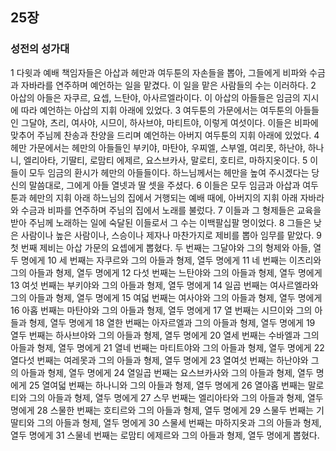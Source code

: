 ## 25장
### 성전의 성가대
1 다윗과 예배 책임자들은 아삽과 헤만과 여두툰의 자손들을 뽑아, 그들에게 비파와 수금과 자바라를 연주하며 예언하는 일을 맡겼다. 이 일을 맡은 사람들의 수는 이러하다.
2 아삽의 아들은 자쿠르, 요셉, 느탄야, 아사르엘라이다. 이 아삽의 아들들은 임금의 지시에 따라 예언하는 아삽의 지휘 아래에 있었다.
3 여두툰의 가문에서는 여두툰의 아들들인 그달야, 츠리, 여사야, 시므이, 하사브야, 마티트야, 이렇게 여섯이다. 이들은 비파에 맞추어 주님께 찬송과 찬양을 드리며 예언하는 아버지 여두툰의 지휘 아래에 있었다.
4 헤만 가문에서는 헤만의 아들들인 부키야, 마탄야, 우찌엘, 스부엘, 여리못, 하난야, 하나니, 엘리아타, 기딸티, 로맘티 에제르, 요스브카사, 말로티, 호티르, 마하지옷이다.
5 이들이 모두 임금의 환시가 헤만의 아들들이다. 하느님께서는 헤만을 높여 주시겠다는 당신의 말씀대로, 그에게 아들 열넷과 딸 셋을 주셨다.
6 이들은 모두 임금과 아삽과 여두툰과 헤만의 지휘 아래 하느님의 집에서 거행되는 예배 때에, 아버지의 지휘 아래 자바라와 수금과 비파를 연주하며 주님의 집에서 노래를 불렀다.
7 이들과 그 형제들은 교육을 받아 주님께 노래하는 일에 숙달된 이들로서 그 수는 이백팔십팔 명이었다.
8 그들은 낮은 사람이나 높은 사람이나, 스승이나 제자나 마찬가지로 제비를 뽑아 임무를 맡았다.
9 첫 번째 제비는 아삽 가문의 요셉에게 뽑혔다. 두 번째는 그달야와 그의 형제와 아들, 열두 명에게
10 세 번째는 자쿠르와 그의 아들과 형제, 열두 명에게
11 네 번째는 이츠리와 그의 아들과 형제, 열두 명에게
12 다섯 번째는 느탄야와 그의 아들과 형제, 열두 명에게
13 여섯 번째는 부키야와 그의 아들과 형제, 열두 명에게
14 일곱 번째는 여사르엘라와 그의 아들과 형제, 열두 명에게
15 여덟 번째는 여사야와 그의 아들과 형제, 열두 명에게
16 아홉 번째는 마탄야와 그의 아들과 형제, 열두 명에게
17 열 번째는 시므이와 그의 아들과 형제, 열두 명에게
18 열한 번째는 아자르엘과 그의 아들과 형제, 열두 명에게
19 열두 번째는 하사브야와 그의 아들과 형제, 열두 명에게
20 열세 번째는 수바엘과 그의 아들과 형제, 열두 명에게
21 열네 번째는 마티트야와 그의 아들과 형제, 열두 명에게
22 열다섯 번째는 여레못과 그의 아들과 형제, 열두 명에게
23 열여섯 번째는 하난야와 그의 아들과 형제, 열두 명에게
24 열일곱 번째는 요스브카사와 그의 아들과 형제, 열두 명에게
25 열여덟 번째는 하나니와 그의 아들과 형제, 열두 명에게
26 열아홉 번째는 말로티와 그의 아들과 형제, 열두 명에게
27 스무 번째는 엘리아타와 그의 아들과 형제, 열두 명에게
28 스물한 번째는 호티르와 그의 아들과 형제, 열두 명에게
29 스물두 번째는 기딸티와 그의 아들과 형제, 열두 명에게
30 스물세 번째는 마하지옷과 그의 아들과 형제, 열두 명에게
31 스물네 번째는 로맘티 에제르와 그의 아들과 형제, 열두 명에게 뽑혔다.
